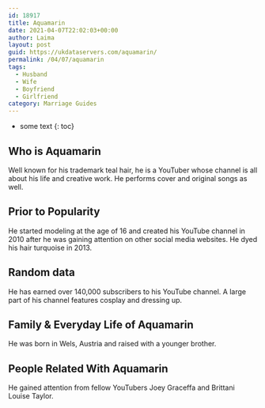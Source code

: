 ```yaml
---
id: 18917
title: Aquamarin
date: 2021-04-07T22:02:03+00:00
author: Laima
layout: post
guid: https://ukdataservers.com/aquamarin/
permalink: /04/07/aquamarin
tags:
  - Husband
  - Wife
  - Boyfriend
  - Girlfriend
category: Marriage Guides
---
```


* some text
{: toc}


## Who is Aquamarin
                  
                  
                  
Well known for his trademark teal hair, he is a YouTuber whose channel is all about his life and creative work. He performs cover and original songs as well. 
                  
              
            
              
            
                
                
                
## Prior to Popularity
                  
                  
                  
He started modeling at the age of 16 and created his YouTube channel in 2010 after he was gaining attention on other social media websites. He dyed his hair turquoise in 2013. 
                  
              
            
              
            
                
                
                
## Random data
                  
                  
                  
He has earned over 140,000 subscribers to his YouTube channel. A large part of his channel features cosplay and dressing up. 
                  
              
            
              
            
                
                
                
## Family & Everyday Life of Aquamarin
                  
                  
                  
He was born in Wels, Austria and raised with a younger brother. 
                  
              
            
              
            
                
                
                
## People Related With Aquamarin
                  
                  
                  
He gained attention from fellow YouTubers Joey Graceffa and Brittani Louise Taylor. 
                  
              
            
              
            
                
              
            
              
              
            
            
              
            
          
          
          